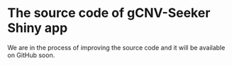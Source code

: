 # The source code of gCNV-Seeker Shiny app

We are in the process of improving the source code and it will be available on GitHub soon. 
 
